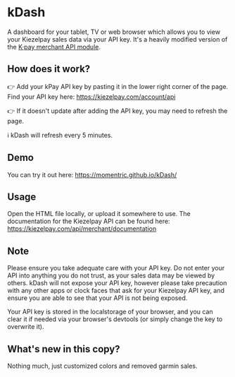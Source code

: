 # kDash
A dashboard for your tablet, TV or web browser which allows you to view your Kiezelpay sales data via your API key. It's a heavily modified version of the [K·pay merchant API module](https://github.com/KiezelPay/fitbit_kpay_merchant_api).

## How does it work?

👉 Add your kPay API key by pasting it in the lower right corner of the page. Find your API key here: https://kiezelpay.com/account/api

👉 If it doesn't update after adding the API key, you may need to refresh the page.

ℹ️ kDash will refresh every 5 minutes.

## Demo

You can try it out here: https://momentric.github.io/kDash/

## Usage

Open the HTML file locally, or upload it somewhere to use. The documentation for the Kiezelpay API can be found here: https://kiezelpay.com/api/merchant/documentation

## Note

Please ensure you take adequate care with your API key. Do not enter your API into anything you do not trust, as your sales data may be viewed by others. kDash will not expose your API key, however please take precaution with any other apps or clock faces that ask for your Kiezelpay API key, and ensure you are able to see that your API is not being exposed. 

Your API key is stored in the localstorage of your browser, and you can clear it if needed via your browser's devtools (or simply change the key to overwrite it).

## What's new in this copy?

Nothing much, just customized colors and removed garmin sales.
